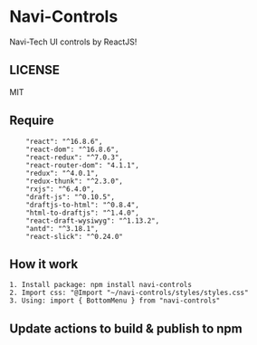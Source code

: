 # Navi-Controls

Navi-Tech UI controls by ReactJS!

## LICENSE

MIT

## Require

```
    "react": "^16.8.6",
    "react-dom": "^16.8.6",
    "react-redux": "^7.0.3",
    "react-router-dom": "4.1.1",
    "redux": "^4.0.1",
    "redux-thunk": "^2.3.0",
    "rxjs": "^6.4.0",
    "draft-js": "^0.10.5",
    "draftjs-to-html": "^0.8.4",
    "html-to-draftjs": "^1.4.0",
    "react-draft-wysiwyg": "^1.13.2",
    "antd": "^3.18.1",
    "react-slick": "^0.24.0"
```

## How it work

```
1. Install package: npm install navi-controls
2. Import css: "@Import "~/navi-controls/styles/styles.css"
3. Using: import { BottomMenu } from "navi-controls"
```

## Update actions to build & publish to npm
